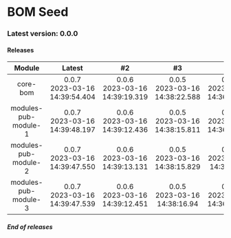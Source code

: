 # BOM Seed

### Latest version: 0.0.0

#### Releases
                
| Module | Latest | #2 | #3 | #4 | #5 |
| :----: | :----: | :----: | :----: | :----: | :----: |
| core-bom | 0.0.7<br> 2023-03-16<br> 14:39:54.404 | 0.0.6<br> 2023-03-16<br> 14:39:19.319 | 0.0.5<br> 2023-03-16<br> 14:38:22.588 | 0.0.4<br> 2023-03-16<br> 14:36:32.765 | 0.0.3<br> 2023-03-16<br> 14:21:13.567 |
| modules-pub-module-1 | 0.0.7<br> 2023-03-16<br> 14:39:48.197 | 0.0.6<br> 2023-03-16<br> 14:39:12.436 | 0.0.5<br> 2023-03-16<br> 14:38:15.811 | 0.0.4<br> 2023-03-16<br> 14:36:25.324 | 0.0.3<br> 2023-03-16<br> 14:21:7.111 |
| modules-pub-module-2 | 0.0.7<br> 2023-03-16<br> 14:39:47.550 | 0.0.6<br> 2023-03-16<br> 14:39:13.131 | 0.0.5<br> 2023-03-16<br> 14:38:15.829 | 0.0.4<br> 2023-03-16<br> 14:36:26.13 | 0.0.3<br> 2023-03-16<br> 14:21:6.424 |
| modules-pub-module-3 | 0.0.7<br> 2023-03-16<br> 14:39:47.539 | 0.0.6<br> 2023-03-16<br> 14:39:12.451 | 0.0.5<br> 2023-03-16<br> 14:38:16.94 | 0.0.4<br> 2023-03-16<br> 14:36:25.351 | 0.0.3<br> 2023-03-16<br> 14:21:7.46 |
                
                
##### End of releases

